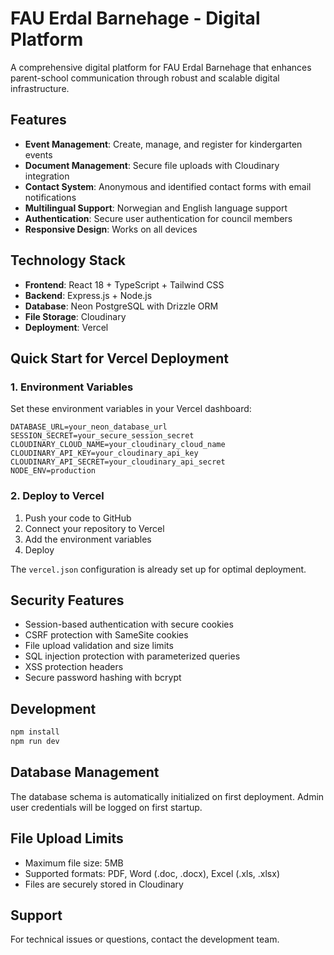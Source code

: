 # FAU Erdal Barnehage - Digital Platform

A comprehensive digital platform for FAU Erdal Barnehage that enhances parent-school communication through robust and scalable digital infrastructure.

## Features

- **Event Management**: Create, manage, and register for kindergarten events
- **Document Management**: Secure file uploads with Cloudinary integration
- **Contact System**: Anonymous and identified contact forms with email notifications
- **Multilingual Support**: Norwegian and English language support
- **Authentication**: Secure user authentication for council members
- **Responsive Design**: Works on all devices

## Technology Stack

- **Frontend**: React 18 + TypeScript + Tailwind CSS
- **Backend**: Express.js + Node.js
- **Database**: Neon PostgreSQL with Drizzle ORM
- **File Storage**: Cloudinary
- **Deployment**: Vercel

## Quick Start for Vercel Deployment

### 1. Environment Variables

Set these environment variables in your Vercel dashboard:

```
DATABASE_URL=your_neon_database_url
SESSION_SECRET=your_secure_session_secret
CLOUDINARY_CLOUD_NAME=your_cloudinary_cloud_name
CLOUDINARY_API_KEY=your_cloudinary_api_key
CLOUDINARY_API_SECRET=your_cloudinary_api_secret
NODE_ENV=production
```

### 2. Deploy to Vercel

1. Push your code to GitHub
2. Connect your repository to Vercel
3. Add the environment variables
4. Deploy

The `vercel.json` configuration is already set up for optimal deployment.

## Security Features

- Session-based authentication with secure cookies
- CSRF protection with SameSite cookies
- File upload validation and size limits
- SQL injection protection with parameterized queries
- XSS protection headers
- Secure password hashing with bcrypt

## Development

```bash
npm install
npm run dev
```

## Database Management

The database schema is automatically initialized on first deployment. Admin user credentials will be logged on first startup.

## File Upload Limits

- Maximum file size: 5MB
- Supported formats: PDF, Word (.doc, .docx), Excel (.xls, .xlsx)
- Files are securely stored in Cloudinary

## Support

For technical issues or questions, contact the development team.
